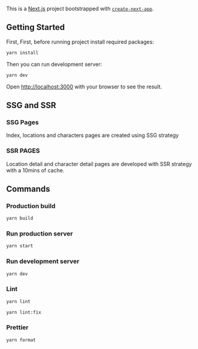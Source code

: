 This is a [Next.js](https://nextjs.org/) project bootstrapped with [`create-next-app`](https://github.com/vercel/next.js/tree/canary/packages/create-next-app).

## Getting Started

First, First, before running project install required packages:
```bash
yarn install
```
Then you can run development server:

```bash
yarn dev
```

Open [http://localhost:3000](http://localhost:3000) with your browser to see the result.

## SSG and SSR
### SSG Pages
Index, locations and characters pages are created using SSG strategy
### SSR PAGES
Location detail and character detail pages are developed with SSR strategy with a 10mins of cache.


## Commands

### Production build

```bash
yarn build
```

### Run production server 

```bash
yarn start
```

### Run development server

```bash
yarn dev
```

### Lint

```bash
yarn lint
```

```bash
yarn lint:fix
```

### Prettier

```bash
yarn format
```
